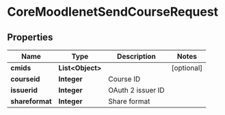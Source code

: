 

# CoreMoodlenetSendCourseRequest


## Properties

| Name | Type | Description | Notes |
|------------ | ------------- | ------------- | -------------|
|**cmids** | **List&lt;Object&gt;** |  |  [optional] |
|**courseid** | **Integer** | Course ID |  |
|**issuerid** | **Integer** | OAuth 2 issuer ID |  |
|**shareformat** | **Integer** | Share format |  |



